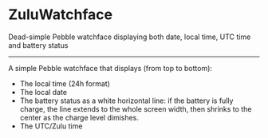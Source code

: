 # ZuluWatchface
Dead-simple Pebble watchface displaying both date, local time, UTC time and battery status

-------
A simple Pebble watchface that displays (from top to bottom):
  * The local time (24h format)
  * The local date
  * The battery status as a white horizontal line: if the battery is fully charge, the line extends to the whole screen width, 
    then shrinks to the center as the charge level dimishes.
  * The UTC/Zulu time
